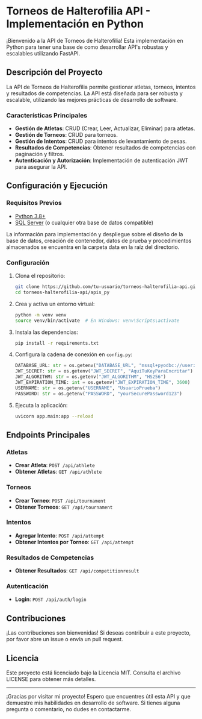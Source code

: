 # Torneos de Halterofilia API - Implementación en Python

¡Bienvenido a la API de Torneos de Halterofilia! Esta implementación en Python para tener una base de como desarrollar API's robustas y escalables utilizando FastAPI.

## Descripción del Proyecto

La API de Torneos de Halterofilia permite gestionar atletas, torneos, intentos y resultados de competencias. La API está diseñada para ser robusta y escalable, utilizando las mejores prácticas de desarrollo de software.

### Características Principales

- **Gestión de Atletas**: CRUD (Crear, Leer, Actualizar, Eliminar) para atletas.
- **Gestión de Torneos**: CRUD para torneos.
- **Gestión de Intentos**: CRUD para intentos de levantamiento de pesas.
- **Resultados de Competencias**: Obtener resultados de competencias con paginación y filtros.
- **Autenticación y Autorización**: Implementación de autenticación JWT para asegurar la API.

## Configuración y Ejecución

### Requisitos Previos

- [Python 3.8+](https://www.python.org/downloads/)
- [SQL Server](https://www.microsoft.com/en-us/sql-server/sql-server-downloads) (o cualquier otra base de datos compatible)

La información para implementación y despliegue sobre el diseño de la base de datos, creación de contenedor, datos de prueba y procedimientos almacenados se encuentra en la carpeta data en la raíz del directorio.

### Configuración

1. Clona el repositorio:
    ```sh
    git clone https://github.com/tu-usuario/torneos-halterofilia-api.git
    cd torneos-halterofilia-api/apis_py
    ```

2. Crea y activa un entorno virtual:
    ```sh
    python -m venv venv
    source venv/bin/activate  # En Windows: venv\Scripts\activate
    ```

3. Instala las dependencias:
    ```sh
    pip install -r requirements.txt
    ```

4. Configura la cadena de conexión en `config.py`:
    ```python
    DATABASE_URL: str = os.getenv("DATABASE_URL", "mssql+pyodbc://user:password@server/weightlifting?driver=ODBC+Driver+17+for+SQL+Server")
    JWT_SECRET: str = os.getenv("JWT_SECRET", "AquiTuKeyParaEncritar")
    JWT_ALGORITHM: str = os.getenv("JWT_ALGORITHM", "HS256")
    JWT_EXPIRATION_TIME: int = os.getenv("JWT_EXPIRATION_TIME", 3600)
    USERNAME: str = os.getenv("USERNAME", "UsuarioPrueba")
    PASSWORD: str = os.getenv("PASSWORD", "yourSecurePassword123")
    ```

5. Ejecuta la aplicación:
    ```sh
    uvicorn app.main:app --reload
    ```

## Endpoints Principales

### Atletas

- **Crear Atleta**: `POST /api/athlete`
- **Obtener Atletas**: `GET /api/athlete`

### Torneos

- **Crear Torneo**: `POST /api/tournament`
- **Obtener Torneos**: `GET /api/tournament`

### Intentos

- **Agregar Intento**: `POST /api/attempt`
- **Obtener Intentos por Torneo**: `GET /api/attempt`

### Resultados de Competencias

- **Obtener Resultados**: `GET /api/competitionresult`

### Autenticación

- **Login**: `POST /api/auth/login`

## Contribuciones

¡Las contribuciones son bienvenidas! Si deseas contribuir a este proyecto, por favor abre un issue o envía un pull request.

## Licencia

Este proyecto está licenciado bajo la Licencia MIT. Consulta el archivo LICENSE para obtener más detalles.

---

¡Gracias por visitar mi proyecto! Espero que encuentres útil esta API y que demuestre mis habilidades en desarrollo de software. Si tienes alguna pregunta o comentario, no dudes en contactarme.